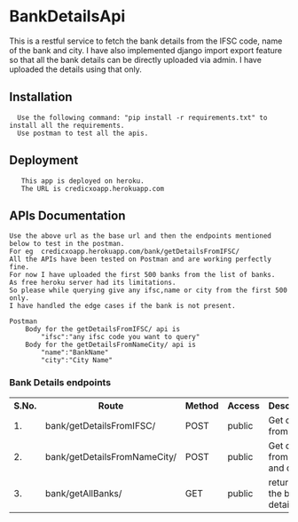 # BankDetailsApi
  This is a restful service to fetch the bank details from the IFSC code, name of the bank and city.
  I have also implemented django import export feature so that all the bank details can be directly 
  uploaded via admin. I have uploaded the details using that only.
  
  ## Installation
      Use the following command: "pip install -r requirements.txt" to install all the requirements.
      Use postman to test all the apis.
   
   ## Deployment
       This app is deployed on heroku.
       The URL is credicxoapp.herokuapp.com
  
  
 ## APIs Documentation
    Use the above url as the base url and then the endpoints mentioned below to test in the postman.
    For eg  credicxoapp.herokuapp.com/bank/getDetailsFromIFSC/
    All the APIs have been tested on Postman and are working perfectly fine.
    For now I have uploaded the first 500 banks from the list of banks. 
    As free heroku server had its limitations. 
    So please while querying give any ifsc,name or city from the first 500 only. 
    I have handled the edge cases if the bank is not present.
    
    Postman
        Body for the getDetailsFromIFSC/ api is 
            "ifsc":"any ifsc code you want to query"
        Body for the getDetailsFromNameCity/ api is
            "name":"BankName"
            "city":"City Name"

   ### Bank Details endpoints

   <table>
   	<tr>
   		<th>S.No.</th>
   		<th>Route</th>
   		<th>Method</th>
   		<th>Access</th>
   		<th>Description</th>
   	</tr>
   	<tr>
           <td>1.</td>
           <td>bank/getDetailsFromIFSC/</td>
           <td>POST</td>
           <td>public</td>
           <td>Get details from IFSC</td>
       </tr>
   	 <tr>
           <td>2.</td>
           <td>bank/getDetailsFromNameCity/</td>
           <td>POST</td>
           <td>public</td>
           <td>Get details from name and city</td>
       </tr>
   	 <tr>
           <td>3.</td>
           <td>bank/getAllBanks/</td>
           <td>GET</td>
           <td>public</td>
           <td>returns all the bank details</td>
       </tr>


   </table>


